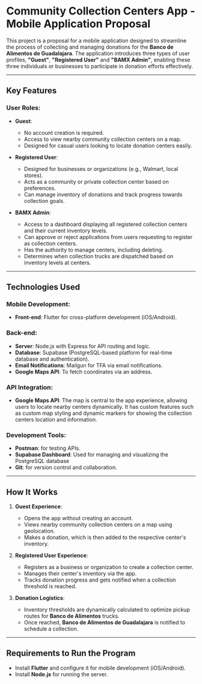 # Community Collection Centers App - Mobile Application Proposal

This project is a proposal for a mobile application designed to streamline the process of collecting and managing donations for the **Banco de Alimentos de Guadalajara**. The application introduces three types of user profiles, **"Guest"**, **"Registered User"** and **"BAMX Admin"**, enabling these three individuals or businesses to participate in donation efforts effectively.

---

## Key Features

### User Roles:
- **Guest**:
  - No account creation is required.
  - Access to view nearby community collection centers on a map.
  - Designed for casual users looking to locate donation centers easily.
  
- **Registered User**:
  - Designed for businesses or organizations (e.g., Walmart, local stores).
  - Acts as a community or private collection center based on preferences.
  - Can manage inventory of donations and track progress towards collection goals.
 
- **BAMX Admin**:
  - Access to a dashboard displaying all registered collection centers and their current inventory levels.
  - Can approve or reject applications from users requesting to register as collection centers.
  - Has the authority to manage centers, including deleting.
  - Determines when collection trucks are dispatched based on inventory levels at centers.

---

## Technologies Used

### Mobile Development:
- **Front-end**: Flutter for cross-platform development (iOS/Android).

### Back-end:
- **Server**: Node.js with Express for API routing and logic.
- **Database**: Supabase (PostgreSQL-based platform for real-time database and authentication).
- **Email Notifications**: Mailgun for TFA via email notifications.
- **Google Maps API**: To fetch coordinates via an address.

### API Integration:
- **Google Maps API**: The map is central to the app experience, allowing users to locate nearby centers dynamically. It has custom features such as custom map styling and dynamic markers for showing the collection centers location and information.

### Development Tools:
- **Postman**: for testing APIs.
- **Supabase Dashboard**: Used for managing and visualizing the PostgreSQL database
- **Git**: for version control and collaboration.

---

## How It Works

1. **Guest Experience**:
   - Opens the app without creating an account.
   - Views nearby community collection centers on a map using geolocation.
   - Makes a donation, which is then added to the respective center's inventory.

2. **Registered User Experience**:
   - Registers as a business or organization to create a collection center.
   - Manages their center's inventory via the app.
   - Tracks donation progress and gets notified when a collection threshold is reached.

3. **Donation Logistics**:
   - Inventory thresholds are dynamically calculated to optimize pickup routes for **Banco de Alimentos** trucks.
   - Once reached, **Banco de Alimentos de Guadalajara** is notified to schedule a collection.

---

## Requirements to Run the Program

- Install **Flutter** and configure it for mobile development (iOS/Android).
- Install **Node.js** for running the server.
